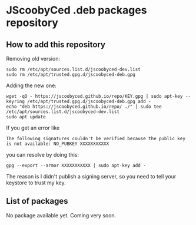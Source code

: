 # JScoobyCed .deb packages repository

## How to add this repository

Removing old version:
```
sudo rm /etc/apt/sources.list.d/jscoobyced-dev.list
sudo rm /etc/apt/trusted.gpg.d/jscoobyced-deb.gpg
```

Adding the new one:
```
wget -qO - https://jscoobyced.github.io/repo/KEY.gpg | sudo apt-key --keyring /etc/apt/trusted.gpg.d/jscoobyced-deb.gpg add -
echo "deb https://jscoobyced.github.io/repo/ ./" | sudo tee /etc/apt/sources.list.d/jscoobyced-dev.list
sudo apt update
```

If you get an error like
```
The following signatures couldn't be verified because the public key is not available: NO_PUBKEY XXXXXXXXXXX
```
you can resolve by doing this:
```
gpg --export --armor XXXXXXXXXXX | sudo apt-key add -
```

The reason is I didn't publish a signing server, so you need to tell your keystore to trust my key.

## List of packages

No package available yet. Coming very soon.